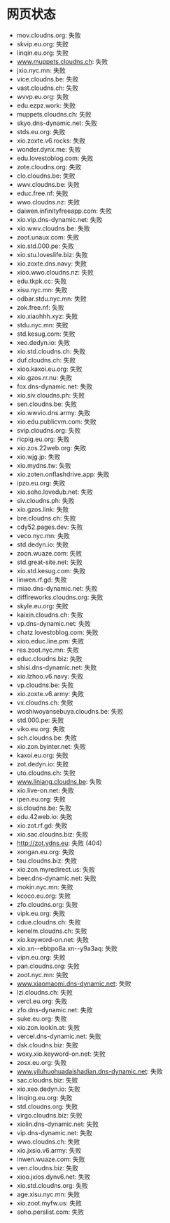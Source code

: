 # 网页状态
- mov.cloudns.org: 失败
- skvip.eu.org: 失败
- linqin.eu.org: 失败
- www.muppets.cloudns.ch: 失败
- jxio.nyc.mn: 失败
- vice.cloudns.be: 失败
- vast.cloudns.ch: 失败
- wvvp.eu.org: 失败
- edu.ezpz.work: 失败
- muppets.cloudns.ch: 失败
- skyo.dns-dynamic.net: 失败
- stds.eu.org: 失败
- xio.zoxte.v6.rocks: 失败
- wonder.dynx.me: 失败
- edu.lovestoblog.com: 失败
- zote.cloudns.org: 失败
- clo.cloudns.be: 失败
- wwv.cloudns.be: 失败
- educ.free.nf: 失败
- wwo.cloudns.nz: 失败
- daiwen.infinityfreeapp.com: 失败
- xio.vip.dns-dynamic.net: 失败
- xio.wwv.cloudns.be: 失败
- zoot.unaux.com: 失败
- xio.std.000.pe: 失败
- xio.stu.loveslife.biz: 失败
- xio.zoxte.dns.navy: 失败
- xioo.wwo.cloudns.nz: 失败
- edu.tkpk.cc: 失败
- xisu.nyc.mn: 失败
- odbar.stdu.nyc.mn: 失败
- zok.free.nf: 失败
- xio.xiaohhh.xyz: 失败
- stdu.nyc.mn: 失败
- std.kesug.com: 失败
- xeo.dedyn.io: 失败
- xio.std.cloudns.ch: 失败
- duf.cloudns.ch: 失败
- xioo.kaxoi.eu.org: 失败
- xio.gzos.rr.nu: 失败
- fox.dns-dynamic.net: 失败
- xio.siv.cloudns.ph: 失败
- sen.cloudns.be: 失败
- xio.wwvio.dns.army: 失败
- xio.edu.publicvm.com: 失败
- svip.cloudns.org: 失败
- ricpig.eu.org: 失败
- xio.zos.22web.org: 失败
- xio.wjg.jp: 失败
- xio.mydns.tw: 失败
- xio.zoten.onflashdrive.app: 失败
- ipzo.eu.org: 失败
- xio.soho.lovedub.net: 失败
- siv.cloudns.ph: 失败
- xio.gzos.link: 失败
- bre.cloudns.ch: 失败
- cdy52.pages.dev: 失败
- veco.nyc.mn: 失败
- std.dedyn.io: 失败
- zoon.wuaze.com: 失败
- std.great-site.net: 失败
- xio.std.kesug.com: 失败
- linwen.rf.gd: 失败
- miao.dns-dynamic.net: 失败
- diffireworks.cloudns.org: 失败
- skyle.eu.org: 失败
- kaixin.cloudns.ch: 失败
- vp.dns-dynamic.net: 失败
- chatz.lovestoblog.com: 失败
- xioo.educ.line.pm: 失败
- res.zoot.nyc.mn: 失败
- educ.cloudns.biz: 失败
- shisi.dns-dynamic.net: 失败
- xio.lzhoo.v6.navy: 失败
- vp.cloudns.be: 失败
- xio.zoxte.v6.army: 失败
- vx.cloudns.ch: 失败
- woshiwoyansebuya.cloudns.be: 失败
- std.000.pe: 失败
- viko.eu.org: 失败
- sch.cloudns.be: 失败
- xio.zon.byinter.net: 失败
- kaxoi.eu.org: 失败
- zot.dedyn.io: 失败
- uto.cloudns.ch: 失败
- www.liniang.cloudns.be: 失败
- xio.live-on.net: 失败
- ipen.eu.org: 失败
- si.cloudns.be: 失败
- edu.42web.io: 失败
- xio.zot.rf.gd: 失败
- xio.sac.cloudns.biz: 失败
- http://zot.ydns.eu: 失败 (404)
- xongan.eu.org: 失败
- tau.cloudns.biz: 失败
- xio.zon.myredirect.us: 失败
- beer.dns-dynamic.net: 失败
- mokin.nyc.mn: 失败
- kcoco.eu.org: 失败
- zfo.cloudns.org: 失败
- vipk.eu.org: 失败
- cdue.cloudns.ch: 失败
- kenelm.cloudns.ch: 失败
- xio.keyword-on.net: 失败
- xio.xn--ebbpo8a.xn--y9a3aq: 失败
- vipn.eu.org: 失败
- pan.cloudns.org: 失败
- zoot.nyc.mn: 失败
- www.xiaomaomi.dns-dynamic.net: 失败
- lzi.cloudns.ch: 失败
- vercl.eu.org: 失败
- zfo.dns-dynamic.net: 失败
- suke.eu.org: 失败
- xio.zon.lookin.at: 失败
- vercel.dns-dynamic.net: 失败
- dsk.cloudns.biz: 失败
- woxy.xio.keyword-on.net: 失败
- zosx.eu.org: 失败
- www.yiluhuohuadaishadian.dns-dynamic.net: 失败
- sac.cloudns.biz: 失败
- xio.xeo.dedyn.io: 失败
- linqing.eu.org: 失败
- std.cloudns.org: 失败
- virgo.cloudns.biz: 失败
- xiolin.dns-dynamic.net: 失败
- vip.dns-dynamic.net: 失败
- wwo.cloudns.ch: 失败
- xio.jxsio.v6.army: 失败
- inwen.wuaze.com: 失败
- ven.cloudns.biz: 失败
- xioo.jxios.dynv6.net: 失败
- xio.std.cloudns.org: 失败
- age.xisu.nyc.mn: 失败
- xio.zoot.myfw.us: 失败
- soho.perslist.com: 失败
